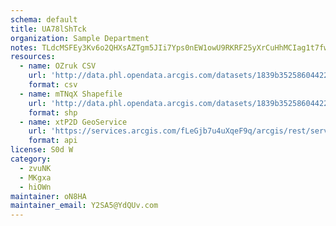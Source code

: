 ```yaml
---
schema: default
title: UA78lShTck 
organization: Sample Department 
notes: TLdcMSFEy3Kv6o2QHXsAZTgm5JIi7Yps0nEW1owU9RKRF25yXrCuHhMCIag1t7fwVd0PN GBZxjm 9PAzjDciN8WnxhBtqz4JLOk 
resources:
  - name: OZruk CSV
    url: 'http://data.phl.opendata.arcgis.com/datasets/1839b35258604422b0b520cbb668df0d_0.csv'
    format: csv
  - name: mTNqX Shapefile
    url: 'http://data.phl.opendata.arcgis.com/datasets/1839b35258604422b0b520cbb668df0d_0.zip'
    format: shp
  - name: xtP2D GeoService
    url: 'https://services.arcgis.com/fLeGjb7u4uXqeF9q/arcgis/rest/services/Air_Monitoring_Stations/FeatureServer/0/query'
    format: api
license: S0d W 
category:
  - zvuNK 
  - MKgxa 
  - hiOWn 
maintainer: oN8HA  
maintainer_email: Y2SA5@YdQUv.com
---
```

